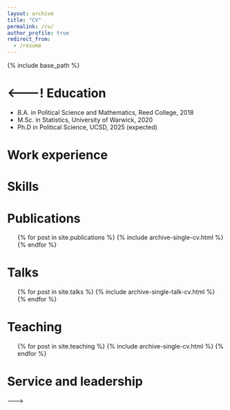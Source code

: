 ```yaml
---
layout: archive
title: "CV"
permalink: /cv/
author_profile: true
redirect_from:
  - /resume
---
```


{% include base_path %}

<---!
Education
======
* B.A. in Political Science and Mathematics, Reed College, 2018
* M.Sc. in Statistics, University of Warwick, 2020
* Ph.D in Political Science, UCSD, 2025 (expected)

Work experience
======

  
Skills
======

Publications
======
  <ul>{% for post in site.publications %}
    {% include archive-single-cv.html %}
  {% endfor %}</ul>
  
Talks
======
  <ul>{% for post in site.talks %}
    {% include archive-single-talk-cv.html %}
  {% endfor %}</ul>
  
Teaching
======
  <ul>{% for post in site.teaching %}
    {% include archive-single-cv.html %}
  {% endfor %}</ul>
  
Service and leadership
======
--->
